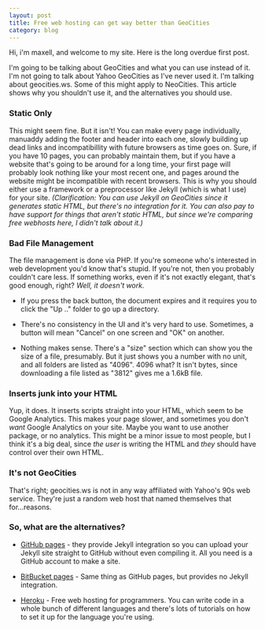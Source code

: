 ```yaml
---
layout: post
title: Free web hosting can get way better than GeoCities
category: blog
---
```


Hi, i'm maxell, and welcome to my site. Here is the long overdue first post.

I'm going to be talking about GeoCities and what you can use instead of it. I'm not going to talk about Yahoo GeoCities as I've never used it. I'm talking about geocities.ws. Some of this might apply to NeoCities.
This article shows why you shouldn't use it, and the alternatives you should use.

### Static Only

This might seem fine. But it isn't! You can make every page individually, manuaddy adding the footer and header into each one, slowly building up dead links and incompatibillity with future browsers as time goes on. Sure, if you have 10 pages, you can probably maintain them, but if you have a website that's going to be around for a long time, your first page will probably look nothing like your most recent one, and pages around the website might be incompatible with recent browsers. This is why you should either use a framework or a preprocessor like Jekyll (which is what I use) for your site.
_(Clarification: You can use Jekyll on GeoCities since it generates static HTML, but there's no integration for it. You can also pay to have support for things that aren't static HTML, but since we're comparing free webhosts here, I didn't talk about it.)_

### Bad File Management

The file management is done via PHP. If you're someone who's interested in web development you'd know that's stupid. If you're not, then you probably couldn't care less. If something works, even if it's not exactly elegant, that's good enough, right? _Well, it doesn't work._

* If you press the back button, the document expires and it requires you to click the "Up .." folder to go up a directory.

* There's no consistency in the UI and it's very hard to use. Sometimes, a button will mean "Cancel" on one screen and "OK" on another.

* Nothing makes sense. There's a "size" section which can show you the size of a file, presumably. But it just shows you a number with no unit, and all folders are listed as "4096". 4096 what? It isn't bytes, since downloading a file listed as "3812" gives me a 1.6kB file.

### Inserts junk into your HTML

Yup, it does. It inserts scripts straight into your HTML, which seem to be Google Analytics. This makes your page slower, and sometimes you don't _want_ Google Analytics on your site. Maybe you want to use another package, or no analytics. This might be a minor issue to most people, but I think it's a big deal, since _the user_ is writing the HTML and _they_ should have control over their own HTML.

### It's not GeoCities

That's right; geocities.ws is not in any way affiliated with Yahoo's 90s web service. They're just a random web host that named themselves that for...reasons.

### So, what are the alternatives?

* [GitHub pages](https://pages.github.com/) - they provide Jekyll integration so you can upload your Jekyll site straight to GitHub without even compiling it. All you need is a GitHub account to make a site.

* [BitBucket pages](http://pages.bitbucket.org/) - Same thing as GitHub pages, but provides no Jekyll integration.

* [Heroku](https://www.heroku.com/) - Free web hosting for programmers. You can write code in a whole bunch of different languages and there's lots of tutorials on how to set it up for the language you're using.